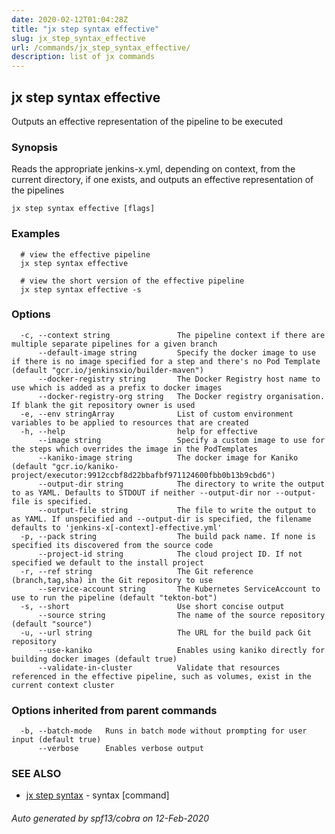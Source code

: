 ```yaml
---
date: 2020-02-12T01:04:28Z
title: "jx step syntax effective"
slug: jx_step_syntax_effective
url: /commands/jx_step_syntax_effective/
description: list of jx commands
---
```

## jx step syntax effective

Outputs an effective representation of the pipeline to be executed

### Synopsis

Reads the appropriate jenkins-x.yml, depending on context, from the current directory, if one exists, and outputs an effective representation of the pipelines

```
jx step syntax effective [flags]
```

### Examples

```
  # view the effective pipeline
  jx step syntax effective
  
  # view the short version of the effective pipeline
  jx step syntax effective -s
```

### Options

```
  -c, --context string               The pipeline context if there are multiple separate pipelines for a given branch
      --default-image string         Specify the docker image to use if there is no image specified for a step and there's no Pod Template (default "gcr.io/jenkinsxio/builder-maven")
      --docker-registry string       The Docker Registry host name to use which is added as a prefix to docker images
      --docker-registry-org string   The Docker registry organisation. If blank the git repository owner is used
  -e, --env stringArray              List of custom environment variables to be applied to resources that are created
  -h, --help                         help for effective
      --image string                 Specify a custom image to use for the steps which overrides the image in the PodTemplates
      --kaniko-image string          The docker image for Kaniko (default "gcr.io/kaniko-project/executor:9912ccbf8d22bbafbf971124600fbb0b13b9cbd6")
      --output-dir string            The directory to write the output to as YAML. Defaults to STDOUT if neither --output-dir nor --output-file is specified.
      --output-file string           The file to write the output to as YAML. If unspecified and --output-dir is specified, the filename defaults to 'jenkins-x[-context]-effective.yml'
  -p, --pack string                  The build pack name. If none is specified its discovered from the source code
      --project-id string            The cloud project ID. If not specified we default to the install project
  -r, --ref string                   The Git reference (branch,tag,sha) in the Git repository to use
      --service-account string       The Kubernetes ServiceAccount to use to run the pipeline (default "tekton-bot")
  -s, --short                        Use short concise output
      --source string                The name of the source repository (default "source")
  -u, --url string                   The URL for the build pack Git repository
      --use-kaniko                   Enables using kaniko directly for building docker images (default true)
      --validate-in-cluster          Validate that resources referenced in the effective pipeline, such as volumes, exist in the current context cluster
```

### Options inherited from parent commands

```
  -b, --batch-mode   Runs in batch mode without prompting for user input (default true)
      --verbose      Enables verbose output
```

### SEE ALSO

* [jx step syntax](/commands/jx_step_syntax/)	 - syntax [command]

###### Auto generated by spf13/cobra on 12-Feb-2020
